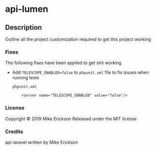 # api-lumen

## Description

Outline all the project customization required to get this project working

### Fixes

The following fixes have been applied to get shit working

- Add `TELESCOPE_ENABLED=false` to `phpunit.xml` file to fix issues when running tests

    `phpunit.xml`
    ```
        <server name="TELESCOPE_ENABLED" value="false"/>
    ```

### License

Copyright &copy; 2019 Mike Erickson
Released under the MIT license

### Credits

api-laravel written by Mike Erickson
